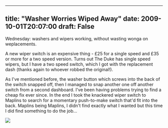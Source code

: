 
---
title: "Washer Worries Wiped Away"
date: 2009-10-01T20:07:00
draft: False
---

Wednesday: washers and wipers working, without wasting wonga on weplacements.

A new wiper switch is an expensive thing - £25 for a single speed and £35 or more for a two speed version.   Turns out The Duke has single speed wipers, but I have a two speed switch, which I got with the replacement dash (thanks again to whoever robbed the original!).

As I've mentioned before, the washer button which screws into the back of the switch snapped off,  then I managed to snap another one off another switch from a second dashboard.  I've been having problems trying to find a cheap fix ever since.  In the end I took the knackered wiper switch to Maplins to search for a momentary push-to-make switch that'd fit into the back.  Maplins being Maplins, I didn't find exactly what I wanted but this time I did find something to do the job...

[<img src="http://danandtheduke.co.uk/uploaded_images/IMG_5870-715939.JPG"/>](http://danandtheduke.co.uk/uploaded_images/IMG_5870-715948.JPG)